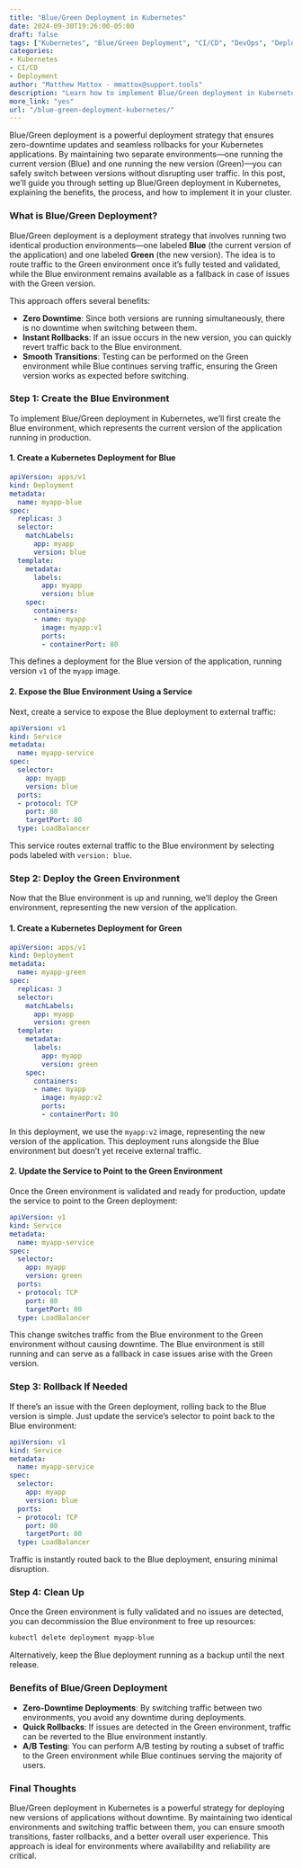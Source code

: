 ```yaml
---
title: "Blue/Green Deployment in Kubernetes"  
date: 2024-09-30T19:26:00-05:00  
draft: false  
tags: ["Kubernetes", "Blue/Green Deployment", "CI/CD", "DevOps", "Deployment Strategy"]  
categories:  
- Kubernetes  
- CI/CD  
- Deployment  
author: "Matthew Mattox - mmattox@support.tools"  
description: "Learn how to implement Blue/Green deployment in Kubernetes to ensure zero-downtime updates and seamless rollbacks for your applications."  
more_link: "yes"  
url: "/blue-green-deployment-kubernetes/"  
---
```


Blue/Green deployment is a powerful deployment strategy that ensures zero-downtime updates and seamless rollbacks for your Kubernetes applications. By maintaining two separate environments—one running the current version (Blue) and one running the new version (Green)—you can safely switch between versions without disrupting user traffic. In this post, we’ll guide you through setting up Blue/Green deployment in Kubernetes, explaining the benefits, the process, and how to implement it in your cluster.

<!--more-->

### What is Blue/Green Deployment?

Blue/Green deployment is a deployment strategy that involves running two identical production environments—one labeled **Blue** (the current version of the application) and one labeled **Green** (the new version). The idea is to route traffic to the Green environment once it’s fully tested and validated, while the Blue environment remains available as a fallback in case of issues with the Green version.

This approach offers several benefits:

- **Zero Downtime**: Since both versions are running simultaneously, there is no downtime when switching between them.
- **Instant Rollbacks**: If an issue occurs in the new version, you can quickly revert traffic back to the Blue environment.
- **Smooth Transitions**: Testing can be performed on the Green environment while Blue continues serving traffic, ensuring the Green version works as expected before switching.

### Step 1: Create the Blue Environment

To implement Blue/Green deployment in Kubernetes, we’ll first create the Blue environment, which represents the current version of the application running in production.

#### 1. **Create a Kubernetes Deployment for Blue**

```yaml
apiVersion: apps/v1
kind: Deployment
metadata:
  name: myapp-blue
spec:
  replicas: 3
  selector:
    matchLabels:
      app: myapp
      version: blue
  template:
    metadata:
      labels:
        app: myapp
        version: blue
    spec:
      containers:
      - name: myapp
        image: myapp:v1
        ports:
        - containerPort: 80
```

This defines a deployment for the Blue version of the application, running version `v1` of the `myapp` image.

#### 2. **Expose the Blue Environment Using a Service**

Next, create a service to expose the Blue deployment to external traffic:

```yaml
apiVersion: v1
kind: Service
metadata:
  name: myapp-service
spec:
  selector:
    app: myapp
    version: blue
  ports:
  - protocol: TCP
    port: 80
    targetPort: 80
  type: LoadBalancer
```

This service routes external traffic to the Blue environment by selecting pods labeled with `version: blue`.

### Step 2: Deploy the Green Environment

Now that the Blue environment is up and running, we’ll deploy the Green environment, representing the new version of the application.

#### 1. **Create a Kubernetes Deployment for Green**

```yaml
apiVersion: apps/v1
kind: Deployment
metadata:
  name: myapp-green
spec:
  replicas: 3
  selector:
    matchLabels:
      app: myapp
      version: green
  template:
    metadata:
      labels:
        app: myapp
        version: green
    spec:
      containers:
      - name: myapp
        image: myapp:v2
        ports:
        - containerPort: 80
```

In this deployment, we use the `myapp:v2` image, representing the new version of the application. This deployment runs alongside the Blue environment but doesn’t yet receive external traffic.

#### 2. **Update the Service to Point to the Green Environment**

Once the Green environment is validated and ready for production, update the service to point to the Green deployment:

```yaml
apiVersion: v1
kind: Service
metadata:
  name: myapp-service
spec:
  selector:
    app: myapp
    version: green
  ports:
  - protocol: TCP
    port: 80
    targetPort: 80
  type: LoadBalancer
```

This change switches traffic from the Blue environment to the Green environment without causing downtime. The Blue environment is still running and can serve as a fallback in case issues arise with the Green version.

### Step 3: Rollback If Needed

If there’s an issue with the Green deployment, rolling back to the Blue version is simple. Just update the service’s selector to point back to the Blue environment:

```yaml
apiVersion: v1
kind: Service
metadata:
  name: myapp-service
spec:
  selector:
    app: myapp
    version: blue
  ports:
  - protocol: TCP
    port: 80
    targetPort: 80
  type: LoadBalancer
```

Traffic is instantly routed back to the Blue deployment, ensuring minimal disruption.

### Step 4: Clean Up

Once the Green environment is fully validated and no issues are detected, you can decommission the Blue environment to free up resources:

```bash
kubectl delete deployment myapp-blue
```

Alternatively, keep the Blue deployment running as a backup until the next release.

### Benefits of Blue/Green Deployment

- **Zero-Downtime Deployments**: By switching traffic between two environments, you avoid any downtime during deployments.
- **Quick Rollbacks**: If issues are detected in the Green environment, traffic can be reverted to the Blue environment instantly.
- **A/B Testing**: You can perform A/B testing by routing a subset of traffic to the Green environment while Blue continues serving the majority of users.

### Final Thoughts

Blue/Green deployment in Kubernetes is a powerful strategy for deploying new versions of applications without downtime. By maintaining two identical environments and switching traffic between them, you can ensure smooth transitions, faster rollbacks, and a better overall user experience. This approach is ideal for environments where availability and reliability are critical.
